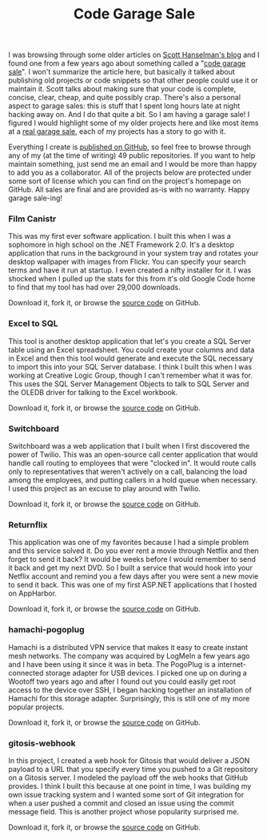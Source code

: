 ﻿---
layout: post
title: "Code Garage Sale"
---

I was browsing through some older articles on [Scott Hanselman's blog](http://www.hanselman.com/blog/) and I found one from a few years ago about something called a "[code garage sale](http://www.hanselman.com/blog/GarageSalesAndGarageSaleQualityCode.aspx)". I won't summarize the article here, but basically it talked about publishing old projects or code snippets so that other people could use it or maintain it. Scott talks about making sure that your code is complete, concise, clear, cheap, and quite possibly crap. There's also a personal aspect to garage sales: this is stuff that I spent long hours late at night hacking away on. And I do that quite a bit. So I am having a garage sale! I figured I would highlight some of my older projects here and like most items at a [real garage sale](http://en.wikipedia.org/wiki/Garage_sale), each of my projects has a story to go with it.

Everything I create is [published on GitHub](https://github.com/mbmccormick), so feel free to browse through any of my (at the time of writing) 49 public repositories. If you want to help maintain something, just send me an email and I would be more than happy to add you as a collaborator. All of the projects below are protected under some sort of license which you can find on the project's homepage on GitHub. All sales are final and are provided as-is with no warranty. Happy garage sale-ing!

### Film Canistr

This was my first ever software application. I built this when I was a sophomore in high school on the .NET Framework 2.0\. It's a desktop application that runs in the background in your system tray and rotates your desktop wallpaper with images from Flickr. You can specify your search terms and have it run at startup. I even created a nifty installer for it. I was shocked when I pulled up the stats for this from it's old Google Code home to find that my tool has had over 29,000 downloads.

Download it, fork it, or browse the [source code](https://github.com/mbmccormick/film-canistr) on GitHub.

### Excel to SQL

This tool is another desktop application that let's you create a SQL Server table using an Excel spreadsheet. You could create your columns and data in Excel and then this tool would generate and execute the SQL necessary to import this into your SQL Server database. I think I built this when I was working at Creative Logic Group, though I can't remember what it was for. This uses the SQL Server Management Objects to talk to SQL Server and the OLEDB driver for talking to the Excel workbook.

Download it, fork it, or browse the [source code](https://github.com/mbmccormick/excel-to-sql) on GitHub.

### Switchboard

Switchboard was a web application that I built when I first discovered the power of Twilio. This was an open-source call center application that would handle call routing to employees that were "clocked in". It would route calls only to representatives that weren't actively on a call, balancing the load among the employees, and putting callers in a hold queue when necessary. I used this project as an excuse to play around with Twilio.

Download it, fork it, or browse the [source code](https://github.com/mbmccormick/switchboard) on GitHub.

### **Returnflix**

This application was one of my favorites because I had a simple problem and this service solved it. Do you ever rent a movie through Netflix and then forget to send it back? It would be weeks before I would remember to send it back and get my next DVD. So I built a service that would hook into your Netflix account and remind you a few days after you were sent a new movie to send it back. This was one of my first ASP.NET applications that I hosted on AppHarbor.

Download it, fork it, or browse the [source code](https://github.com/mbmccormick/returnflix) on GitHub.

### hamachi-pogoplug

Hamachi is a distributed VPN service that makes it easy to create instant mesh networks. The company was acquired by LogMeIn a few years ago and I have been using it since it was in beta. The PogoPlug is a internet-connected storage adapter for USB devices. I picked one up on during a Wootoff two years ago and after I found out you could easily get root access to the device over SSH, I began hacking together an installation of Hamachi for this storage adapter. Surprisingly, this is still one of my more popular projects.

Download it, fork it, or browse the [source code](https://github.com/mbmccormick/hamachi-pogoplug) on GitHub.

### gitosis-webhook

In this project, I created a web hook for Gitosis that would deliver a JSON payload to a URL that you specify every time you pushed to a Git repository on a Gitosis server. I modeled the payload off the web hooks that GitHub provides. I think I built this because at one point in time, I was building my own issue tracking system and I wanted some sort of Git integration for when a user pushed a commit and closed an issue using the commit message field. This is another project whose popularity surprised me.

Download it, fork it, or browse the [source code](https://github.com/mbmccormick/gitosis-webhook) on GitHub.
